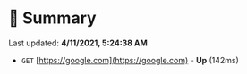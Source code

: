 # 📖 Summary
Last updated: **4/11/2021, 5:24:38 AM**

- `GET` [https://google.com](https://google.com) - **Up** (142ms)
